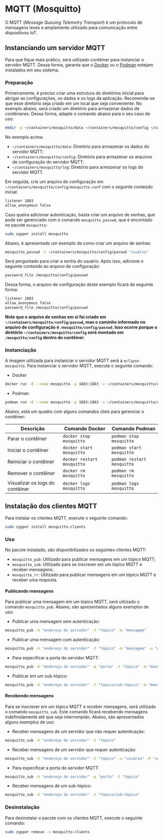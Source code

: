 # MQTT (Mosquitto)

O MQTT (_Message Queuing Telemetry Transport_) é um protocolo de mensagens leves e amplamente utilizado para comunicação entre dispositivos IoT.

## Instanciando um servidor MQTT

Para que fique mais prático, será utilizado contêiner para instanciar o servidor MQTT. Dessa forma, garanta que o [Docker](Docker.md) ou o [Podman](Podman.md) estejam instalados em seu sistema.

### Preparação

Primeiramente, é preciso criar uma estrutura de diretórios inicial para abrigar as configurações, os dados e os logs da aplicação. Recomenda-se que esse diretório seja criado em um local que seja conveniente. No exemplo abaixo, será criado um diretório para armazenar dados de contêineres. Dessa forma, adapte o comando abaixo para o seu caso de uso:

```bash
mkdir -p ~/containers/mosquitto/data ~/containers/mosquitto/config ~/containers/mosquitto/log
```

No exemplo acima:

- `~/containers/mosquitto/data`: Diretório para armazenar os dados do servidor MQTT;
- `~/containers/mosquitto/config`: Diretório para armazenar os arquivos de configuração do servidor MQTT;
- `~/containers/mosquitto/log`: Diretório para armazenar os logs do servidor MQTT.

Em seguida, crie um arquivo de configuração em `~/containers/mosquitto/config/mosquitto.conf` com o seguinte conteúdo inicial:

```bash
listener 1883
allow_anonymous false
```

Caso queira adicionar autenticação, basta criar um arquivo de senhas, que pode ser gerenciado com o comando `mosquitto_passwd`, que é encontado no pacote `mosquitto`:

```bash
sudo zypper install mosquitto
```

Abaixo, é apresentado um exemplo de como criar um arquivo de senhas:

```bash
mosquitto_passwd -c ~/containers/mosquitto/config/passwd "usuário"
```

Será perguntado para criar a senha do usuário. Após isso, adicione o seguinte conteúdo ao arquivo de configuração:

```bash
password_file /mosquitto/config/passwd
```

Dessa forma, o arquivo de configuração deste exemplo ficará da seguinte forma:

```bash
listener 1883
allow_anonymous false
password_file /mosquitto/config/passwd
```

**Note que o arquivo de senhas em si foi criado em `~/containers/mosquitto/config/passwd`, mas o caminho informado no arquivo de configuração é `/mosquitto/config/passwd`. Isso ocorre porque o diretório `~/containers/mosquitto/config` será montado em `/mosquitto/config` dentro do contêiner.**

### Instanciação

A imagem utilizada para instanciar o servidor MQTT será a `eclipse-mosquitto`. Para instanciar o servidor MQTT, execute o seguinte comando:

- Docker

```bash
docker run -d --name mosquitto -p 1883:1883 -v ~/containers/mosquitto/config:/mosquitto/config -v ~/containers/mosquitto/data:/mosquitto/data -v ~/containers/mosquitto/log:/mosquitto/log eclipse-mosquitto
```

- Podman

```bash
podman run -d --name mosquitto -p 1883:1883 -v ~/containers/mosquitto/config:/mosquitto/config -v ~/containers/mosquitto/data:/mosquitto/data -v ~/containers/mosquitto/log:/mosquitto/log eclipse-mosquitto
```

Abaixo, está um quadro com alguns comandos úteis para gerenciar o contêiner:

| Descrição                       | Comando Docker             | Comando Podman             |
|---------------------------------|----------------------------|----------------------------|
| Parar o contêiner               | `docker stop mosquitto`    | `podman stop mosquitto`    |
| Iniciar o contêiner             | `docker start mosquitto`   | `podman start mosquitto`   |
| Reiniciar o contêiner           | `docker restart mosquitto` | `podman restart mosquitto` |
| Remover o contêiner             | `docker rm mosquitto`      | `podman rm mosquitto`      |
| Visualizar os logs do contêiner | `docker logs mosquitto`    | `podman logs mosquitto`    |

## Instalação dos clientes MQTT

Para instalar os clientes MQTT, execute o seguinte comando:

```bash
sudo zypper install mosquitto-clients
```

### Uso

No pacote instalado, são disponibilizados os seguintes clientes MQTT:

- `mosquitto_pub`: Utilizado para publicar mensagens em um tópico MQTT;
- `mosquitto_sub`: Utilizado para se inscrever em um tópico MQTT e receber mensagens;
- `mosquitto_rr`: Utilizado para publicar mensagens em um tópico MQTT e receber uma resposta.

#### Publicando mensagens

Para publicar uma mensagem em um tópico MQTT, será utilizado o comando `mosquitto_pub`. Abaixo, são apresentados alguns exemplos de uso:

- Publicar uma mensagem sem autenticação:

```bash
mosquitto_pub -h "endereço do servidor" -t "tópico" -m "mensagem"
```

- Publicar uma mensagem com autenticação:

```bash
mosquitto_pub -h "endereço do servidor" -t "tópico" -m "mensagem" -u "usuário" -P "senha"
```

- Para especificar a porta do servidor MQTT:

```bash
mosquitto_pub -h "endereço do servidor" -p "porta" -t "tópico" -m "mensagem"
```

- Publicar em um sub-tópico:

```bash
mosquitto_pub -h "endereço do servidor" -t "tópico/sub-tópico" -m "mensagem"
```

#### Recebendo mensagens

Para se inscrever em um tópico MQTT e receber mensagens, será utilizado o comando `mosquitto_sub`. Este comando ficará recebendo mensagens indefinidamente até que seja interrompido. Abaixo, são apresentados alguns exemplos de uso:

- Receber mensagens de um servidor que não requer autenticação:

```bash
mosquitto_sub -h "endereço do servidor" -t "tópico"
```

- Receber mensagens de um servidor que requer autenticação:

```bash
mosquitto_sub -h "endereço do servidor" -t "tópico" -u "usuário" -P "senha"
```

- Para especificar a porta do servidor MQTT:

```bash
mosquitto_sub -h "endereço do servidor" -p "porta" -t "tópico"
```

- Receber mensagens de um sub-tópico:

```bash
mosquitto_sub -h "endereço do servidor" -t "tópico/sub-tópico"
```

### Desinstalação

Para desinstalar o pacote com os clientes MQTT, execute o seguinte comando:

```bash
sudo zypper remove -u mosquitto-clients
```